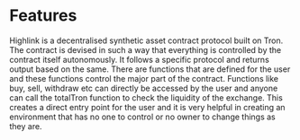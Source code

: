 # Features
Highlink is a decentralised synthetic asset contract protocol built on Tron. The contract is devised in such a way that everything is controlled by the contract itself autonomously. It follows a specific protocol and returns output based on the same. There are functions that are defined for the user and these functions control the major part of the contract. Functions like buy, sell, withdraw etc can directly be accessed by the user and anyone can call the totalTron function to check the liquidity of the exchange. This creates a direct entry point for the user and it is very helpful in creating an environment that has no one to control or no owner to change things as they are. 
